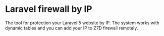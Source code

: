 # Laravel firewall by IP
The tool for protection your Laravel 5 website by IP. The system works with dynamic tables and you can add your IP to Z7D firewall remotely.
